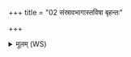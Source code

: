 +++
title = "02 संस्रावभागास्तविषा बृहन्तः"

+++
<details><summary>मूलम् (WS)</summary>

संस्रावभागास्तविषा बृहन्तः प्रस्तरेष्ठा बर्हिषादश्च देवाः ।  
इमं यज्ञमभिविश्वे गृणन्तु स्वाहा देवा अमृता मादयन्ताम् ॥॥ २ ॥  
यानावह उशतो देव देवांस्तान् प्रेरय पुनरग्ने स्वे सधस्थे ॥  
जक्षिवांसः पपिवांसो मधून्यस्मै धत्त वसवो वसूनि ॥ ३ ॥
</details>